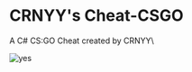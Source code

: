 # CRNYY's Cheat-CSGO
A C# CS:GO Cheat created by CRNYY\

![yes](https://i.imgur.com/h3V0l3y.png)



